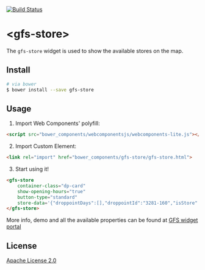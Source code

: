 [![Build Status](https://travis-ci.org/GlobalFreightSolutions/gfs-store.svg?branch=master)](https://travis-ci.org/GlobalFreightSolutions/gfs-store)


# &lt;gfs-store&gt;

The `gfs-store` widget is used to show the available stores on the map.

## Install

```bash
# via bower
$ bower install --save gfs-store
```

## Usage

1. Import Web Components' polyfill:

```html
<script src="bower_components/webcomponentsjs/webcomponents-lite.js"></script>
```

2. Import Custom Element:

```html
<link rel="import" href="bower_components/gfs-store/gfs-store.html">
```

3. Start using it!

<!---
```
<custom-element-demo>
    <template>
        <script src="../webcomponentsjs/webcomponents-lite.js"></script>
        <link rel="import" href="gfs-store.html">
        <next-code-block></next-code-block>
    </template>
</custom-element-demo>
```
-->

```html
<gfs-store
    container-class="dp-card"
    show-opening-hours="true"
    button-type="standard"
    store-data='{"droppointDays":[],"droppointId":"3281-160","isStore":true,"providerName":"GFS","providerId":3281,"providerLogo":null,"contactDetails":{"email":"devsupport@justshoutgfs.com","telephone":"0333 241 3076","mobile":null,"name":null},"distanceInMeters":0,"localizedDistance":"10 meters","droppointDescription":"new-Northcote Road","geoLocation":{"coordinates":{"latitude":51.4554169,"longitude":-0.1650017},"addressLines":["Northcote Road 144"],"town":"London","county":"United Kingdom","postCode":"SW11 6RD","countryCode":"GB","directions":null},"collectionSlots":[{"collectionDate":"2018-03-23T00:00:00","timeSlots":[{"from":"10:05","to":"18:05"}]},{"collectionDate":"2018-03-24T00:00:00","timeSlots":[{"from":"10:06","to":"18:06"}]},{"collectionDate":"2018-03-25T00:00:00","timeSlots":[{"from":"09:07","to":"13:07"}]},{"collectionDate":"2018-03-26T00:00:00","timeSlots":[{"from":"11:01","to":"17:01"}]},{"collectionDate":"2018-03-27T00:00:00","timeSlots":[{"from":"10:02","to":"18:02"}]},{"collectionDate":"2018-03-28T00:00:00","timeSlots":[{"from":"10:03","to":"18:03"}]},{"collectionDate":"2018-03-29T00:00:00","timeSlots":[{"from":"10:04","to":"18:04"}]},{"collectionDate":"2018-03-30T00:00:00","timeSlots":[{"from":"10:05","to":"18:05"}]},{"collectionDate":"2018-03-31T00:00:00","timeSlots":[{"from":"10:06","to":"18:06"}]},{"collectionDate":"2018-04-01T00:00:00","timeSlots":[{"from":"09:07","to":"13:07"}]},{"collectionDate":"2018-04-02T00:00:00","timeSlots":[{"from":"11:01","to":"17:01"}]},{"collectionDate":"2018-04-03T00:00:00","timeSlots":[{"from":"10:02","to":"18:02"}]},{"collectionDate":"2018-04-04T00:00:00","timeSlots":[{"from":"10:03","to":"18:03"}]},{"collectionDate":"2018-04-05T00:00:00","timeSlots":[{"from":"10:04","to":"18:04"}]},{"collectionDate":"2018-04-06T00:00:00","timeSlots":[{"from":"10:05","to":"18:05"}]}]}'>
</gfs-store>
```

More info, demo and all the available properties can be found at [GFS widget portal](http://developer.justshoutgfs.com/info/documentation/gfs-checkout/the-gfs-checkout-widgets/store-widget/ "The Store Widget")


## License

[Apache License 2.0](https://www.apache.org/licenses/LICENSE-2.0.html)
